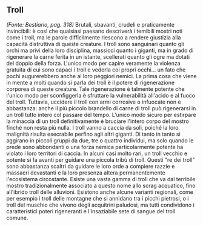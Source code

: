 ## **Troll**

*(Fonte: Bestiario, pag. 318)* Brutali, sbavanti, crudeli e praticamente invincibili: è così che qualsiasi paesano descriverà i temibili mostri noti come i troll, ma le parole difficilmente riescono a rendere giustizia alla capacità distruttiva di queste creature. I troll sono sanguinari quanto gli orchi ma privi della loro disciplina, massicci quanto i giganti, ma in grado di rigenerare la carne ferita in un istante, scellerati quanto gli ogre ma dotati del doppio della forza. L'unico modo per capire veramente la violenza gratuita dí cui sono capaci i troll e vederla coi propri occhi... un fato che pochi augurerebbero anche ai loro peggiori nemici. La prima cosa che viene in mente a molti quando si parla dei troll è il potere di rigenerazione corporea di queste creature. Tale rigenerazione è talmente potente che l'unico modo per sconfiggerla è sfruttare la vulnerabilità all'acido e al fuoco del troll. Tuttavia, uccidere il troll con armi corrosive o infuocate non è abbastanza: anche il più piccolo brandello di carne di troll può rigenerarsi in un troll tutto intero col passare del tempo. L'unico modo sicuro per estirpare la minaccia di un troll definitivamente è bruciare l'intero corpo del mostro finché non resta più nulla. I troll vanno a caccia da soli, poiché la loro malignità risulta esecrabile perfino agli altri giganti. Di tanto in tanto si aggirano in piccoli gruppi da due, tre o quattro individui, ma solo quando le prede sono abbondanti o una forza nemica particolarmente potente ha violato i loro territori di caccia. In alcuni casi molto rari, un troll vecchio e potente si fa avanti per guidare una piccola tribù di troll. Questi "re dei troll" sono abbastanza scaltri da guidare le loro orde a compiere razzie e massacri devastanti e la loro presenza altera permanentemente l'ecosistema circostante. Esiste una vasta gamma di troll che va dal terribile mostro tradizionalmente associato a questo nome allo scrag acquatico, fino all'ibrido troll delle alluvioni. Esistono anche alcune varianti regionali, come per esempio i troll delle montagne che si annidano tra i picchi pietrosi, o i troll del muschio che vivono degli acquitrini paludosi, ma tutti condividono i caratteristici poteri rigeneranti e l'insaziabile sete di sangue del troll comune.
